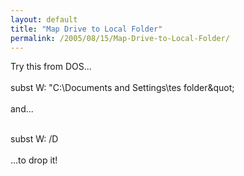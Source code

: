```yaml
---
layout: default
title: "Map Drive to Local Folder"
permalink: /2005/08/15/Map-Drive-to-Local-Folder/
---
```


Try this from DOS...<br/><br/>subst W: &quot;C:\Documents and Settings\tes folder\&quot;<font color="BLUE"><br/><br/></font>and...<br/>
<br/>

subst W: /D<br/>
<br/>
...to drop it!<font color="BLUE"><br/></font>